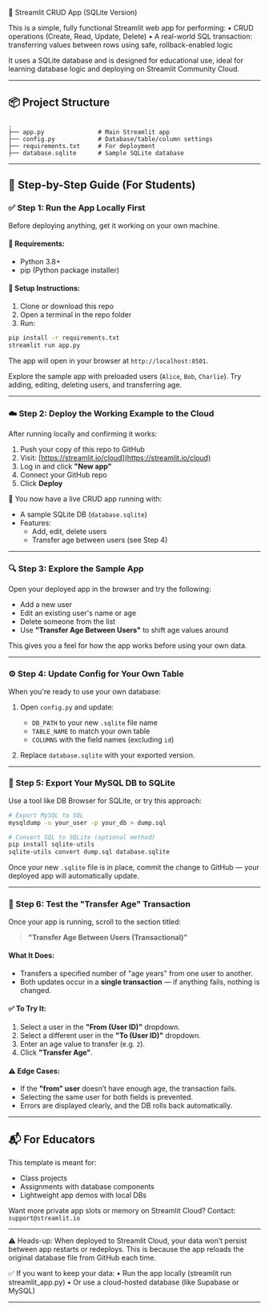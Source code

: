 🔧 Streamlit CRUD App (SQLite Version)

This is a simple, fully functional Streamlit web app for performing:
	•	CRUD operations (Create, Read, Update, Delete)
	•	A real-world SQL transaction: transferring values between rows using safe, rollback-enabled logic

It uses a SQLite database and is designed for educational use, ideal for learning database logic and deploying on Streamlit Community Cloud.

---

## 📦 Project Structure

```
.
├── app.py               # Main Streamlit app
├── config.py            # Database/table/column settings
├── requirements.txt     # For deployment
├── database.sqlite      # Sample SQLite database
```

---

## 🚀 Step-by-Step Guide (For Students)

### ✅ Step 1: Run the App Locally First

Before deploying anything, get it working on your own machine.

#### 🧰 Requirements:
- Python 3.8+
- pip (Python package installer)

#### 🔧 Setup Instructions:

1. Clone or download this repo
2. Open a terminal in the repo folder
3. Run:

```bash
pip install -r requirements.txt
streamlit run app.py
```

The app will open in your browser at `http://localhost:8501`.

Explore the sample app with preloaded users (`Alice`, `Bob`, `Charlie`). Try adding, editing, deleting users, and transferring age.

---

### ☁️ Step 2: Deploy the Working Example to the Cloud

After running locally and confirming it works:

1. Push your copy of this repo to GitHub
2. Visit: [https://streamlit.io/cloud](https://streamlit.io/cloud)
3. Log in and click **"New app"**
4. Connect your GitHub repo
5. Click **Deploy**

🎉 You now have a live CRUD app running with:
- A sample SQLite DB (`database.sqlite`)
- Features:
  - Add, edit, delete users
  - Transfer age between users (see Step 4)

---

### 🔍 Step 3: Explore the Sample App

Open your deployed app in the browser and try the following:

- Add a new user
- Edit an existing user's name or age
- Delete someone from the list
- Use **"Transfer Age Between Users"** to shift age values around

This gives you a feel for how the app works before using your own data.

---

### ⚙️ Step 4: Update Config for Your Own Table

When you're ready to use your own database:

1. Open `config.py` and update:
   - `DB_PATH` to your new `.sqlite` file name
   - `TABLE_NAME` to match your own table
   - `COLUMNS` with the field names (excluding `id`)

2. Replace `database.sqlite` with your exported version.

---

### 🔄 Step 5: Export Your MySQL DB to SQLite

Use a tool like DB Browser for SQLite, or try this approach:

```bash
# Export MySQL to SQL
mysqldump -u your_user -p your_db > dump.sql

# Convert SQL to SQLite (optional method)
pip install sqlite-utils
sqlite-utils convert dump.sql database.sqlite
```

Once your new `.sqlite` file is in place, commit the change to GitHub — your deployed app will automatically update.

---

### 🔁 Step 6: Test the "Transfer Age" Transaction

Once your app is running, scroll to the section titled:

> **"Transfer Age Between Users (Transactional)"**

#### What It Does:
- Transfers a specified number of "age years" from one user to another.
- Both updates occur in a **single transaction** — if anything fails, nothing is changed.

#### ✅ To Try It:
1. Select a user in the **"From (User ID)"** dropdown.
2. Select a different user in the **"To (User ID)"** dropdown.
3. Enter an age value to transfer (e.g. `2`).
4. Click **"Transfer Age"**.

#### ⚠️ Edge Cases:
- If the **"from" user** doesn’t have enough age, the transaction fails.
- Selecting the same user for both fields is prevented.
- Errors are displayed clearly, and the DB rolls back automatically.

---

## 📬 For Educators

This template is meant for:
- Class projects
- Assignments with database components
- Lightweight app demos with local DBs

Want more private app slots or memory on Streamlit Cloud? Contact: `support@streamlit.io`

---

⚠️ Heads-up: When deployed to Streamlit Cloud, your data won’t persist between app restarts or redeploys.
This is because the app reloads the original database file from GitHub each time.

✅ If you want to keep your data:
	•	Run the app locally (streamlit run streamlit_app.py)
	•	Or use a cloud-hosted database (like Supabase or MySQL)

---